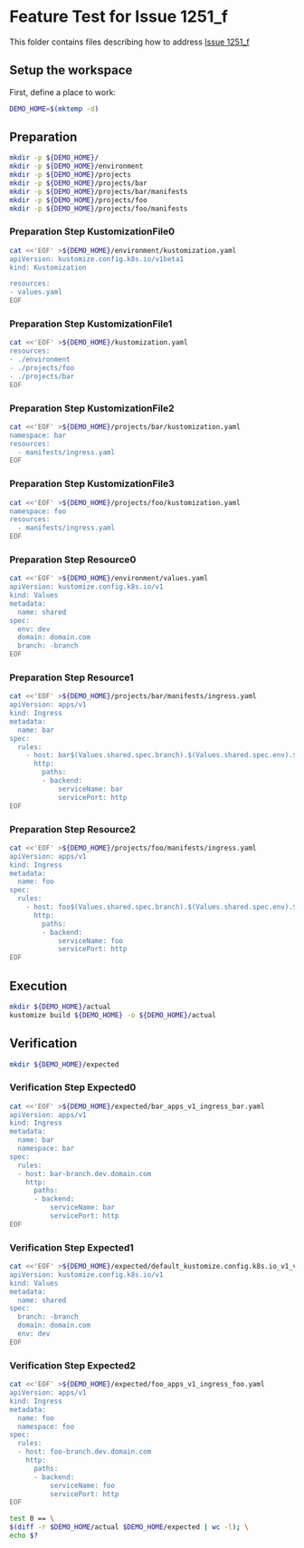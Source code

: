 # Feature Test for Issue 1251_f


This folder contains files describing how to address [Issue 1251_f](https://github.com/kubernetes-sigs/kustomize/issues/1251_f)

## Setup the workspace

First, define a place to work:

<!-- @makeWorkplace @test -->
```bash
DEMO_HOME=$(mktemp -d)
```

## Preparation

<!-- @makeDirectories @test -->
```bash
mkdir -p ${DEMO_HOME}/
mkdir -p ${DEMO_HOME}/environment
mkdir -p ${DEMO_HOME}/projects
mkdir -p ${DEMO_HOME}/projects/bar
mkdir -p ${DEMO_HOME}/projects/bar/manifests
mkdir -p ${DEMO_HOME}/projects/foo
mkdir -p ${DEMO_HOME}/projects/foo/manifests
```

### Preparation Step KustomizationFile0

<!-- @createKustomizationFile0 @test -->
```bash
cat <<'EOF' >${DEMO_HOME}/environment/kustomization.yaml
apiVersion: kustomize.config.k8s.io/v1beta1
kind: Kustomization

resources:
- values.yaml
EOF
```


### Preparation Step KustomizationFile1

<!-- @createKustomizationFile1 @test -->
```bash
cat <<'EOF' >${DEMO_HOME}/kustomization.yaml
resources:
- ./environment
- ./projects/foo
- ./projects/bar
EOF
```


### Preparation Step KustomizationFile2

<!-- @createKustomizationFile2 @test -->
```bash
cat <<'EOF' >${DEMO_HOME}/projects/bar/kustomization.yaml
namespace: bar
resources:
  - manifests/ingress.yaml
EOF
```


### Preparation Step KustomizationFile3

<!-- @createKustomizationFile3 @test -->
```bash
cat <<'EOF' >${DEMO_HOME}/projects/foo/kustomization.yaml
namespace: foo
resources:
  - manifests/ingress.yaml
EOF
```


### Preparation Step Resource0

<!-- @createResource0 @test -->
```bash
cat <<'EOF' >${DEMO_HOME}/environment/values.yaml
apiVersion: kustomize.config.k8s.io/v1
kind: Values
metadata:
  name: shared
spec:
  env: dev
  domain: domain.com
  branch: -branch
EOF
```


### Preparation Step Resource1

<!-- @createResource1 @test -->
```bash
cat <<'EOF' >${DEMO_HOME}/projects/bar/manifests/ingress.yaml
apiVersion: apps/v1
kind: Ingress
metadata:
  name: bar
spec:
  rules:
    - host: bar$(Values.shared.spec.branch).$(Values.shared.spec.env).$(Values.shared.spec.domain)
      http:
        paths:
        - backend:
            serviceName: bar
            servicePort: http
EOF
```


### Preparation Step Resource2

<!-- @createResource2 @test -->
```bash
cat <<'EOF' >${DEMO_HOME}/projects/foo/manifests/ingress.yaml
apiVersion: apps/v1
kind: Ingress
metadata:
  name: foo
spec:
  rules:
    - host: foo$(Values.shared.spec.branch).$(Values.shared.spec.env).$(Values.shared.spec.domain)
      http:
        paths:
        - backend:
            serviceName: foo
            servicePort: http
EOF
```

## Execution

<!-- @build @test -->
```bash
mkdir ${DEMO_HOME}/actual
kustomize build ${DEMO_HOME} -o ${DEMO_HOME}/actual
```

## Verification

<!-- @createExpectedDir @test -->
```bash
mkdir ${DEMO_HOME}/expected
```


### Verification Step Expected0

<!-- @createExpected0 @test -->
```bash
cat <<'EOF' >${DEMO_HOME}/expected/bar_apps_v1_ingress_bar.yaml
apiVersion: apps/v1
kind: Ingress
metadata:
  name: bar
  namespace: bar
spec:
  rules:
  - host: bar-branch.dev.domain.com
    http:
      paths:
      - backend:
          serviceName: bar
          servicePort: http
EOF
```


### Verification Step Expected1

<!-- @createExpected1 @test -->
```bash
cat <<'EOF' >${DEMO_HOME}/expected/default_kustomize.config.k8s.io_v1_values_shared.yaml
apiVersion: kustomize.config.k8s.io/v1
kind: Values
metadata:
  name: shared
spec:
  branch: -branch
  domain: domain.com
  env: dev
EOF
```


### Verification Step Expected2

<!-- @createExpected2 @test -->
```bash
cat <<'EOF' >${DEMO_HOME}/expected/foo_apps_v1_ingress_foo.yaml
apiVersion: apps/v1
kind: Ingress
metadata:
  name: foo
  namespace: foo
spec:
  rules:
  - host: foo-branch.dev.domain.com
    http:
      paths:
      - backend:
          serviceName: foo
          servicePort: http
EOF
```


<!-- @compareActualToExpected @test -->
```bash
test 0 == \
$(diff -r $DEMO_HOME/actual $DEMO_HOME/expected | wc -l); \
echo $?
```

